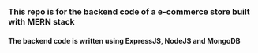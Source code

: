 ### This repo is for the backend code of a e-commerce store built with MERN stack
#### The backend code is written using ExpressJS, NodeJS and MongoDB